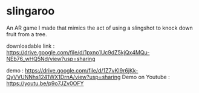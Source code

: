 # slingaroo
An AR game I made that mimics the act of using a slingshot to knock down fruit from a tree.

downloadable link : https://drive.google.com/file/d/1pxno1Uc9dZ5kjQx4MQu-NEb76_wHQ5Nd/view?usp=sharing


demo : https://drive.google.com/file/d/1Z7vKI9r6jKk-QyVVUNNhs1241WX1DrnA/view?usp=sharing
Demo on Youtube : https://youtu.be/p9o7JZv0OFY
